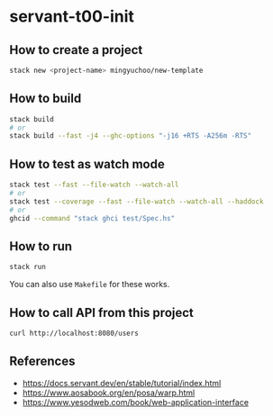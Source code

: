 # servant-t00-init

## How to create a project

```bash
stack new <project-name> mingyuchoo/new-template
```

## How to build

```bash
stack build
# or
stack build --fast -j4 --ghc-options "-j16 +RTS -A256m -RTS"
```

## How to test as watch mode

```bash
stack test --fast --file-watch --watch-all
# or
stack test --coverage --fast --file-watch --watch-all --haddock
# or
ghcid --command "stack ghci test/Spec.hs"
```

## How to run

```bash
stack run
```
You can also use `Makefile` for these works.

## How to call API from this project

```bash
curl http://localhost:8080/users
```
## References

- <https://docs.servant.dev/en/stable/tutorial/index.html>
- <https://www.aosabook.org/en/posa/warp.html>
- <https://www.yesodweb.com/book/web-application-interface>
